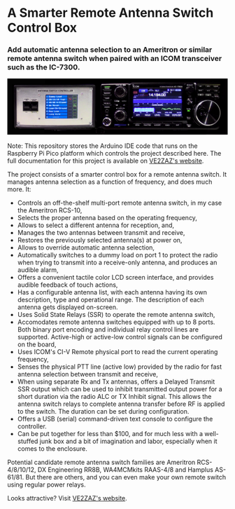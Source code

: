 # A Smarter Remote Antenna Switch Control Box 
### Add automatic antenna selection to an Ameritron or similar remote antenna switch when paired with an ICOM transceiver such as the IC-7300.

![](/images/Radio_Box.png)

Note: This repository stores the Arduino IDE code that runs on the Raspberry Pi Pico platform which controls the project described here. The full documentation for this project is available on [VE2ZAZ's website](https://ve2zaz.net/Antenna_Switch_Controller/Antenna_Sw_Control.htm).

The project consists of a smarter control box for a remote antenna switch. It manages antenna selection as a function of frequency, and does much more. It:

- Controls an off-the-shelf multi-port remote antenna switch, in my case the Ameritron RCS-10,
- Selects the proper antenna based on the operating frequency,
- Allows to select a different antenna for reception, and,
- Manages the two antennas between transmit and receive,
- Restores the previously selected antenna(s) at power on,
- Allows to override automatic antenna selection,
- Automatically switches to a dummy load on port 1 to protect the radio when trying to transmit into a receive-only antenna, and produces an audible alarm,
- Offers a convenient tactile color LCD screen interface, and provides audible feedback of touch actions,
- Has a configurable antenna list, with each antenna having its own description, type and operational range. The description of each antenna gets displayed on-screen.
- Uses Solid State Relays (SSR) to operate the remote antenna switch,
- Accomodates remote antenna switches equipped with up to 8 ports. Both binary port encoding and individual relay control lines are supported. Active-high or active-low control signals can be configured on the board,
- Uses ICOM's CI-V Remote physical port to read the current operating frequency,
- Senses the physical PTT line (active low) provided by the radio for fast antenna selection between transmit and receive,
- When using separate Rx and Tx antennas, offers a Delayed Transmit SSR output which can be used to inhibit transmitted output power for a short duration via the radio ALC or TX Inhibit signal. This allows the antenna switch relays to complete antenna transfer before RF is applied to the switch. The duration can be set during configuration.
- Offers a USB (serial) command-driven text console to configure the controller.
- Can be put together for less than $100, and for much less with a well-stuffed junk box and a bit of imagination and labor, especially when it comes to the enclosure.

Potential candidate remote antenna switch families are Ameritron RCS-4/8/10/12,  DX Engineering RR8B, WA4MCMkits RAAS-4/8 and Hamplus AS-61/81. But there are others, and you can even make your own remote switch using regular power relays.

Looks attractive? Visit [VE2ZAZ's website](https://ve2zaz.net/Antenna_Switch_Controller/Antenna_Sw_Control.htm).
